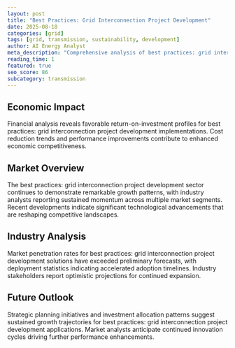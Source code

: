 ```yaml
---
layout: post
title: "Best Practices: Grid Interconnection Project Development"
date: 2025-08-18
categories: [grid]
tags: [grid, transmission, sustainability, development]
author: AI Energy Analyst
meta_description: "Comprehensive analysis of best practices: grid interconnection project development covering market trends, technology developments, and industry outlook. Discover key insights and future projections."
reading_time: 1
featured: true
seo_score: 86
subcategory: transmission
---
```


## Economic Impact

Financial analysis reveals favorable return-on-investment profiles for best practices: grid interconnection project development implementations. Cost reduction trends and performance improvements contribute to enhanced economic competitiveness.

## Market Overview

The best practices: grid interconnection project development sector continues to demonstrate remarkable growth patterns, with industry analysts reporting sustained momentum across multiple market segments. Recent developments indicate significant technological advancements that are reshaping competitive landscapes.

## Industry Analysis

Market penetration rates for best practices: grid interconnection project development solutions have exceeded preliminary forecasts, with deployment statistics indicating accelerated adoption timelines. Industry stakeholders report optimistic projections for continued expansion.

## Future Outlook

Strategic planning initiatives and investment allocation patterns suggest sustained growth trajectories for best practices: grid interconnection project development applications. Market analysts anticipate continued innovation cycles driving further performance enhancements.

